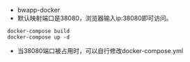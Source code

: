 - bwapp-docker
- 默认映射端口是38080，浏览器输入ip:38080即可访问。
```
docker-compose build
docker-compose up -d
```
- 当38080端口被占用时，可以自行修改docker-compose.yml

